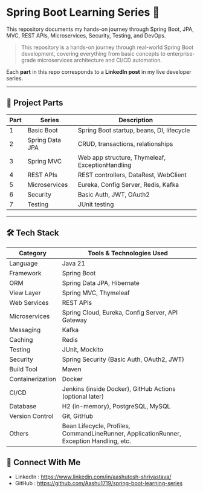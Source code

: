 # Spring Boot Learning Series 🚀

This repository documents my hands-on journey through Spring Boot, JPA, MVC, REST APIs, Microservices, Security, Testing, and DevOps.

> This repository is a hands-on journey through real-world Spring Boot development, covering everything from basic concepts to enterprise-grade microservices architecture and CI/CD automation.

Each **part** in this repo corresponds to a **LinkedIn post** in my live developer series.

---

## 🧩 Project Parts

| Part | Series             | Description                                     |
|------|--------------------|-------------------------------------------------|
| 1    | Basic Boot         | Spring Boot startup, beans, DI, lifecycle       |
| 2    | Spring Data JPA    | CRUD, transactions, relationships               |
| 3    | Spring MVC         | Web app structure, Thymeleaf, ExceptionHandling |
| 4    | REST APIs          | REST controllers, DataRest, WebClient           |
| 5    | Microservices      | Eureka, Config Server, Redis, Kafka             |
| 6    | Security           | Basic Auth, JWT, OAuth2                         |
| 7    | Testing            | JUnit testing                                   |

---

## 🛠️ Tech Stack

| Category         | Tools & Technologies Used                                                                 |
|------------------|--------------------------------------------------------------------------------------------|
| Language         | Java 21                                                                                    |
| Framework        | Spring Boot                                                                                |
| ORM              | Spring Data JPA, Hibernate                                                                 |
| View Layer       | Spring MVC, Thymeleaf                                                                      |
| Web Services     | REST APIs                                                                                  |
| Microservices    | Spring Cloud, Eureka, Config Server, API Gateway                                           |
| Messaging        | Kafka                                                                                      |
| Caching          | Redis                                                                                      |
| Testing          | JUnit, Mockito                                                                             |
| Security         | Spring Security (Basic Auth, OAuth2, JWT)                                                  |
| Build Tool       | Maven                                                                                      |
| Containerization | Docker                                                                                     |
| CI/CD            | Jenkins (inside Docker), GitHub Actions (optional later)                                  |
| Database         | H2 (in-memory), PostgreSQL, MySQL                                                          |
| Version Control  | Git, GitHub                                                                                |
| Others           | Bean Lifecycle, Profiles, CommandLineRunner, ApplicationRunner, Exception Handling, etc.  |


## 🔗 Connect With Me
- LinkedIn : https://www.linkedin.com/in/aashutosh-shrivastava/
- GitHub : https://github.com/Aashu1719/spring-boot-learning-series
